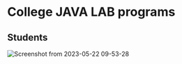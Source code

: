 # College JAVA LAB programs 

## Students 

![Screenshot from 2023-05-22 09-53-28](https://github.com/iamrajharshit/JAVA_Prog/assets/93223125/94f8f3ba-431a-444d-a19f-1897df06a4d7)
